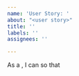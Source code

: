 ```yaml
---
name: 'User Story: '
about: "<user story>"
title: ''
labels: ''
assignees: ''

---
```


As a <role>, I can <capability> so that <received benefit>
